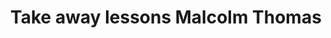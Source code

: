 ---
area: Communication Skills, calgary-cambridge-model
category: 33 - Calgary Cambridge Workshop
title: Take away lessons Malcolm Thomas
description: Take away lessons Malcolm Thomas
audio: /assets/audio/33- Calgary Cambridge Workshop - 33 Take away lessons Malcolm Thomas - MQ.mp3
article: 
www: 
keywords: Calgary, Cambridge, Model, take, away, lessons
youtube: 
soundcloud: 
---